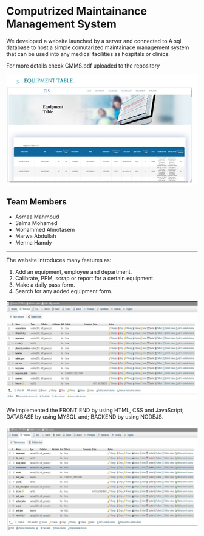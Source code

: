 # Computrized Maintainance Management System

We developed a website launched by a server and connected to A sql database to host a simple comutarized maintainace management system that can be used into any medical facilities as hospitals or clinics.

For more details check CMMS.pdf uploaded to the repository

![img](Results/91.png)

## **Team Members**

* Asmaa Mahmoud
* Salma Mohamed
* Mohammed Almotasem
* Marwa Abdullah
* Menna Hamdy

---

The website introduces many features as:

1. Add an equipment, employee and department.
2. Calibrate, PPM, scrap or report for a certain equipment.
3. Make a daily pass form.
4. Search for any added equipment form.

![img](Results/90.png)

We implemented the FRONT END by using HTML, CSS and JavaScript; DATABASE by using MYSQL and; BACKEND by using NODEJS.

![img](Results/89.png)
